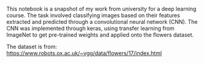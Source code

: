 This notebook is a snapshot of my work from university for a deep learning course.
The task involved classifying images based on their features extracted and predicted through a convolutional neural network (CNN).
The CNN was implemented through keras, using transfer learning from ImageNet to get pre-trained weights and applied onto the flowers dataset.

The dataset is from: https://www.robots.ox.ac.uk/~vgg/data/flowers/17/index.html
